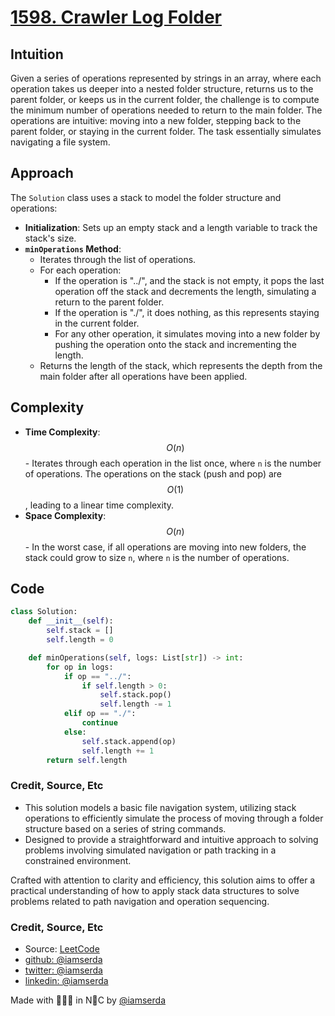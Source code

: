 # [1598. Crawler Log Folder](https://leetcode.com/problems/crawler-log-folder/description)

## Intuition
Given a series of operations represented by strings in an array, where each operation takes us deeper into a nested folder structure, returns us to the parent folder, or keeps us in the current folder, the challenge is to compute the minimum number of operations needed to return to the main folder. The operations are intuitive: moving into a new folder, stepping back to the parent folder, or staying in the current folder. The task essentially simulates navigating a file system.

## Approach
The `Solution` class uses a stack to model the folder structure and operations:
- **Initialization**: Sets up an empty stack and a length variable to track the stack's size.
- **`minOperations` Method**:
  - Iterates through the list of operations.
  - For each operation:
    - If the operation is "../", and the stack is not empty, it pops the last operation off the stack and decrements the length, simulating a return to the parent folder.
    - If the operation is "./", it does nothing, as this represents staying in the current folder.
    - For any other operation, it simulates moving into a new folder by pushing the operation onto the stack and incrementing the length.
  - Returns the length of the stack, which represents the depth from the main folder after all operations have been applied.

## Complexity
- **Time Complexity**: $$O(n)$$ - Iterates through each operation in the list once, where `n` is the number of operations. The operations on the stack (push and pop) are $$O(1)$$, leading to a linear time complexity.
- **Space Complexity**: $$O(n)$$ - In the worst case, if all operations are moving into new folders, the stack could grow to size `n`, where `n` is the number of operations.

## Code
```python
class Solution:
    def __init__(self):
        self.stack = []
        self.length = 0

    def minOperations(self, logs: List[str]) -> int:
        for op in logs:
            if op == "../":
                if self.length > 0:
                    self.stack.pop()
                    self.length -= 1
            elif op == "./":
                continue
            else:
                self.stack.append(op)
                self.length += 1
        return self.length
```

### Credit, Source, Etc
- This solution models a basic file navigation system, utilizing stack operations to efficiently simulate the process of moving through a folder structure based on a series of string commands.
- Designed to provide a straightforward and intuitive approach to solving problems involving simulated navigation or path tracking in a constrained environment.

Crafted with attention to clarity and efficiency, this solution aims to offer a practical understanding of how to apply stack data structures to solve problems related to path navigation and operation sequencing.

### Credit, Source, Etc

- Source: [LeetCode](https://leetcode.com/problems/crawler-log-folder/description)
- [github: @iamserda](https://github.com/iamserda)
- [twitter: @iamserda](https://twitter.com/iamserda)
- [linkedin: @iamserda](https://linkedin.com/in/iamserda)

Made with 🤍🫶🏿 in N🗽C by [@iamserda](https://www.twitter.com/iamserda)
